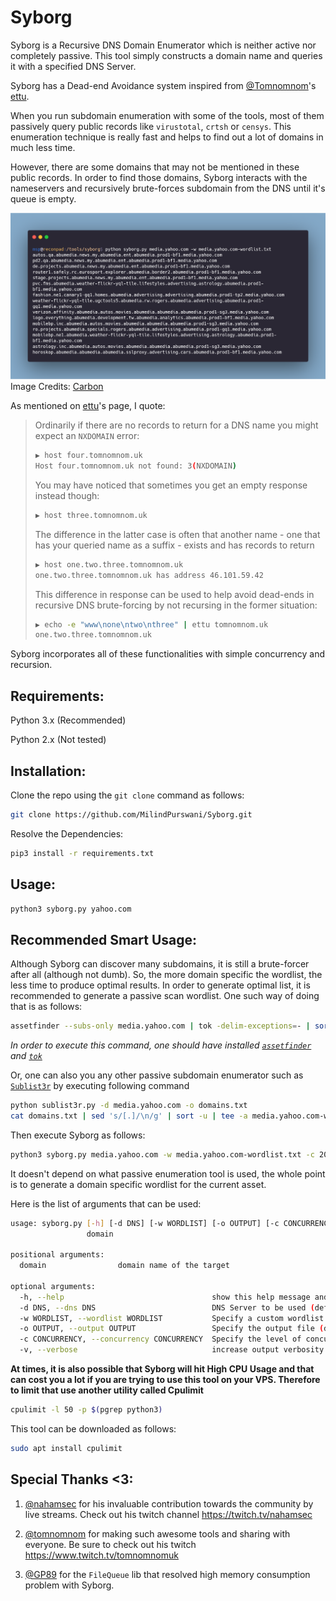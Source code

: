 # Syborg
Syborg is a Recursive DNS Domain Enumerator which is neither active nor completely passive. This tool simply constructs a domain name and queries it with a specified DNS Server.

Syborg has a Dead-end Avoidance system inspired from [@Tomnomnom](https://github.com/tomnomnom/hacks)'s [ettu](https://github.com/tomnomnom/hacks). 

When you run subdomain enumeration with some of the tools, most of them passively query public records like `virustotal`, `crtsh` or `censys`. This enumeration technique is really fast and helps to find out a lot of domains in much less time.

However, there are some domains that may not be mentioned in these public records. In order to find those domains, Syborg interacts with the nameservers and recursively brute-forces subdomain from the DNS until it's queue is empty. 

![carbon.png](carbon.png)
Image Credits: [Carbon](https://carbon.now.sh)

As mentioned on [ettu](https://github.com/tomnomnom/hacks)'s page, I quote:

> Ordinarily if there are no records to return for a DNS name you might expect an `NXDOMAIN` error:
> ```bash
> ▶ host four.tomnomnom.uk
> Host four.tomnomnom.uk not found: 3(NXDOMAIN)
> ```
> You may have noticed that sometimes you get an empty response instead though:
> ```bash
> ▶ host three.tomnomnom.uk
> ```
> The difference in the latter case is often that another name - one that has your queried name as a suffix - exists and has records to return
> ```bash
> ▶ host one.two.three.tomnomnom.uk
> one.two.three.tomnomnom.uk has address 46.101.59.42
> ```
> This difference in response can be used to help avoid dead-ends in recursive DNS brute-forcing by not recursing in the former situation:
> ```bash
> ▶ echo -e "www\none\ntwo\nthree" | ettu tomnomnom.uk
> one.two.three.tomnomnom.uk
> ```

Syborg incorporates all of these functionalities with simple concurrency and recursion.

## Requirements:

Python 3.x (Recommended)

Python 2.x (Not tested)

## Installation:

Clone the repo using the `git clone` command as follows:

```bash
git clone https://github.com/MilindPurswani/Syborg.git
```

Resolve the Dependencies:

```bash
pip3 install -r requirements.txt
```

## Usage:

```bash
python3 syborg.py yahoo.com 
```

## Recommended Smart Usage:

Although Syborg can discover many subdomains, it is still a brute-forcer after all (although not dumb). So, the more domain specific the wordlist, the less time to produce optimal results. In order to generate optimal list, it is recommended to generate a passive scan wordlist. One such way of doing that is as follows:

```bash
assetfinder --subs-only media.yahoo.com | tok -delim-exceptions=- | sort -u | tee -a media.yahoo.com-wordlist.txt
```

*In order to execute this command, one should have installed [`assetfinder`](https://github.com/tomnomnom/assetfinder) and [`tok`](https://github.com/tomnomnom/hacks)*

Or, one can also you any other passive subdomain enumerator such as [`Sublist3r`](https://github.com/aboul3la/Sublist3r) by executing following command

```bash
python sublist3r.py -d media.yahoo.com -o domains.txt
cat domains.txt | sed 's/[.]/\n/g' | sort -u | tee -a media.yahoo.com-wordlist.txt
```

Then execute Syborg as follows:

```bash
python3 syborg.py media.yahoo.com -w media.yahoo.com-wordlist.txt -c 20 -o results.txt -v
```

It doesn't depend on what passive enumeration tool is used, the whole point is to generate a domain specific wordlist for the current asset.

Here is the list of arguments that can be used:

````bash
usage: syborg.py [-h] [-d DNS] [-w WORDLIST] [-o OUTPUT] [-c CONCURRENCY] [-v]
                 domain

positional arguments:
  domain                domain name of the target

optional arguments:
  -h, --help                                 show this help message and exit
  -d DNS, --dns DNS                          DNS Server to be used (default: 8.8.8.8)
  -w WORDLIST, --wordlist WORDLIST           Specify a custom wordlist (default: wordlist.txt)
  -o OUTPUT, --output OUTPUT                 Specify the output file (default: results-domain.txt)
  -c CONCURRENCY, --concurrency CONCURRENCY  Specify the level of concurrency (default: 10)
  -v, --verbose                              increase output verbosity
````



**At times, it is also possible that Syborg will hit High CPU Usage and that can cost you a lot if you are trying to use this tool on your VPS. Therefore to limit that use another utility called Cpulimit**

```bash
cpulimit -l 50 -p $(pgrep python3)
```

This tool can be downloaded as follows:

```bash
sudo apt install cpulimit
```



## Special Thanks <3:

1. [@nahamsec](https://twitter.com/nahamsec) for his invaluable contribution towards the community by live streams. Check out his twitch channel https://twitch.tv/nahamsec

2. [@tomnomnom](https://twitter.com/tomnomnom) for making such awesome tools and sharing with everyone. Be sure to check out his twitch  https://www.twitch.tv/tomnomnomuk

3. [@GP89](https://github.com/GP89) for the `FileQueue` lib that resolved high memory consumption problem with Syborg.

